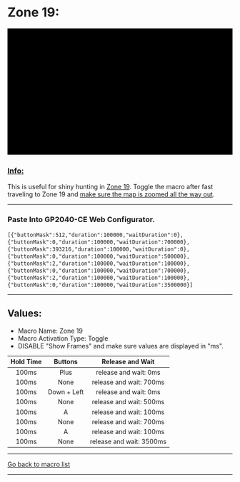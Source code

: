 # Zone 19:

<img src="/Macro-Images/Zone_19.gif" />

### <ins>Info:</ins>
This is useful for shiny hunting in [Zone 19](https://www.serebii.net/pokearth/lumiosecity/wildzone19.shtml). Toggle the macro after fast traveling to Zone 19 and [make sure the map is zoomed all the way out](https://github.com/OngoGablogian/Legends_Z-A_Macros?tab=readme-ov-file#map-zoom-info).

----

### Paste Into GP2040-CE Web Configurator.
```
[{"buttonMask":512,"duration":100000,"waitDuration":0},{"buttonMask":0,"duration":100000,"waitDuration":700000},{"buttonMask":393216,"duration":100000,"waitDuration":0},{"buttonMask":0,"duration":100000,"waitDuration":500000},{"buttonMask":2,"duration":100000,"waitDuration":100000},{"buttonMask":0,"duration":100000,"waitDuration":700000},{"buttonMask":2,"duration":100000,"waitDuration":100000},{"buttonMask":0,"duration":100000,"waitDuration":3500000}]
```

----

## Values:

* Macro Name: Zone 19
* Macro Activation Type: Toggle
* DISABLE "Show Frames" and make sure values are displayed in "ms".

| Hold Time | Buttons | Release and Wait |
| :---: | :---: | :---: |
| 100ms | Plus        | release and wait: 0ms    |
| 100ms | None        | release and wait: 700ms  |
| 100ms | Down + Left | release and wait: 0ms    |
| 100ms | None        | release and wait: 500ms  |
| 100ms | A           | release and wait: 100ms  |
| 100ms | None        | release and wait: 700ms  |
| 100ms | A           | release and wait: 100ms  |
| 100ms | None        | release and wait: 3500ms |

----

[Go back to macro list](https://github.com/OngoGablogian/Legends_Z-A_Macros/tree/main?tab=readme-ov-file#included-macros)

----
